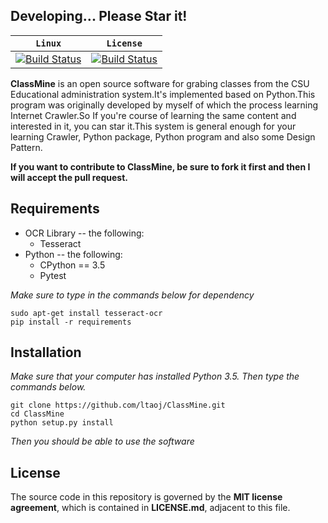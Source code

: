 ## **Developing... Please Star it!**

|**`Linux`**|**`License`**|
|-----------|-------------|
|[![Build Status](https://www.travis-ci.org/ltaoj/ClassMine.svg?branch=master) ](https://www.travis-ci.org/ltaoj/ClassMine)|[![Build Status](https://camo.githubusercontent.com/890acbdcb87868b382af9a4b1fac507b9659d9bf/68747470733a2f2f696d672e736869656c64732e696f2f62616467652f6c6963656e73652d4d49542d626c75652e737667) ](https://github.com/ltaoj/ClassMine/blob/master/LICENSE)|

**ClassMine** is an open source software for grabing classes from the CSU 
Educational administration system.It's implemented based on Python.This program was originally developed by myself of which the process learning Internet Crawler.So If you're course of learning the same content and interested in it, you can star it.This system is general enough for your learning Crawler, Python package, Python program and also some Design Pattern.

**If you want to contribute to ClassMine, be sure to fork it first and then I will accept the pull request.**

## Requirements
- OCR Library -- the following:
	- Tesseract
- Python -- the following:
	- CPython == 3.5
	- Pytest

*Make sure to type in the commands below for dependency*
```
sudo apt-get install tesseract-ocr
pip install -r requirements
```

## Installation
*Make sure that your computer has installed Python 3.5. Then type the commands below.*
```
git clone https://github.com/ltaoj/ClassMine.git
cd ClassMine
python setup.py install
```
*Then you should be able to use the software*

## License

The source code in this repository is governed by the **MIT license agreement**, which is contained in **LICENSE.md**, adjacent to this file.
